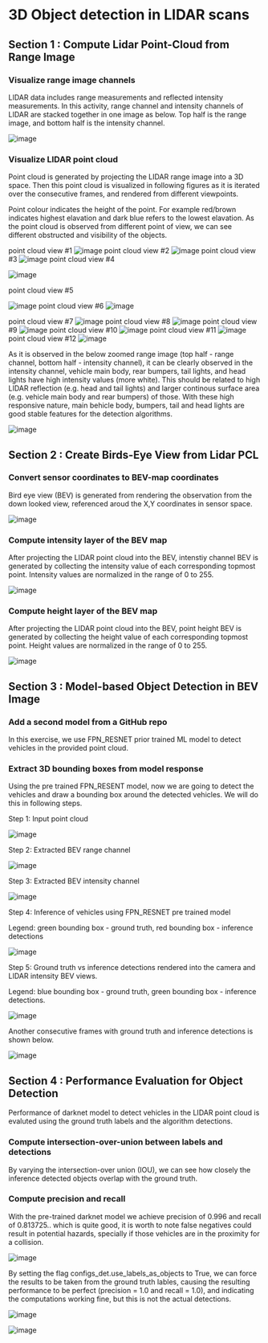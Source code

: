 # 3D Object detection in LIDAR scans

## Section 1 : Compute Lidar Point-Cloud from Range Image

### Visualize range image channels
LIDAR data includes range measurements and reflected intensity measurements. In this activity, range channel and intensity channels of LIDAR are stacked together in one image as below. Top half is the range image, and bottom half is the intensity channel.

![image](resources/range_image_stacked.png)

### Visualize LIDAR point cloud
Point cloud is generated by projecting the LIDAR range image into a 3D space. Then this point cloud is visualized in following figures as it is iterated over the consecutive frames, and rendered from different viewpoints. 

Point colour indicates the height of the point. For example red/brown indicates highest elavation and dark blue refers to the lowest elavation. As the point cloud is observed from different point of view, we can see different obstructed and visibility of the objects.

point cloud view #1
![image](resources/pcl1.png)
point cloud view #2
![image](resources/pcl2.png)
point cloud view #3
![image](resources/pcl3.png)
point cloud view #4


![image](resources/pcl4.png)

point cloud view #5

![image](resources/pcl5.png)
point cloud view #6
![image](resources/pcl6.png)

point cloud view #7
![image](resources/pcl7.png)
point cloud view #8
![image](resources/pcl8.png)
point cloud view #9
![image](resources/pcl9.png)
point cloud view #10
![image](resources/pcl10.png)
point cloud view #11
![image](resources/pcl11.png)
point cloud view #12
![image](resources/pcl12.png)

As it is observed in the below zoomed range image (top half - range channel, bottom half - intensity channel), it can be clearly observed in the intensity channel, vehicle main body, rear bumpers, tail lights, and head lights have high intensity values (more white). This should be related to high LIDAR reflection (e.g. head and tail lights) and larger continous surface area (e.g. vehicle main body and rear bumpers) of those. With these high responsive nature, main behicle body, bumpers, tail and head lights are good stable features for the detection algorithms.

![image](resources/range_image_zoomed.png)

## Section 2 : Create Birds-Eye View from Lidar PCL
### Convert sensor coordinates to BEV-map coordinates

Bird eye view (BEV) is generated from rendering the observation from the down looked view, referenced aroud the X,Y coordinates in sensor space. 

![image](resources/bev.png)
### Compute intensity layer of the BEV map

After projecting the LIDAR point cloud into the BEV, intenstiy channel BEV is generated by collecting the intensity value of each corresponding topmost point. Intensity values are normalized in the range of 0 to 255.

![image](resources/bev1.png)

### Compute height layer of the BEV map

After projecting the LIDAR point cloud into the BEV, point height BEV is generated by collecting the height value of each corresponding topmost point. Height values are normalized in the range of 0 to 255.

![image](resources/bev2.png)

## Section 3 : Model-based Object Detection in BEV Image
### Add a second model from a GitHub repo
In this exercise, we use FPN_RESNET prior trained ML model to detect vehicles in the provided point cloud.

### Extract 3D bounding boxes from model response

Using the pre trained FPN_RESENT model, now we are going to detect the vehicles and draw a bounding box around the detected vehicles. We will do this in following steps.

Step 1: Input point cloud

![image](resources/obj1.png)

Step 2: Extracted BEV range channel

![image](resources/obj2.png)

Step 3: Extracted BEV intensity channel 

![image](resources/obj3.png)

Step 4: Inference of vehicles using FPN_RESNET pre trained model 

Legend: green bounding box - ground truth, red bounding box - inference detections

![image](resources/obj4.png)

Step 5: Ground truth vs inference detections rendered into the camera and LIDAR intensity BEV views.

Legend: blue bounding box - ground truth, green bounding box - inference detections.

![image](resources/obj5.png)

Another consecutive frames with ground truth and inference detections is shown below.

![image](resources/obj6.png)

## Section 4 : Performance Evaluation for Object Detection

Performance of darknet model to detect vehicles in the LIDAR point cloud is evaluted using the ground truth labels and the algorithm detections.

### Compute intersection-over-union between labels and detections
By varying the intersection-over union (IOU), we can see how closely the inference detected objects overlap with the ground truth. 

### Compute precision and recall
With the pre-trained darknet model we achieve precision of 0.996 and recall of 0.813725.. which is quite good, it is worth to note false negatives could result in potential hazards, specially if those vehicles are in the proximity for a collision. 

![image](resources/objeval4.png)

By setting the flag configs_det.use_labels_as_objects to True, we can force the results to be taken from the ground truth lables, causing the resulting performance to be perfect (precision = 1.0 and recall = 1.0), and indicating the computations working fine, but this is not the actual detections.

![image](resources/objeval5.png)

![image](resources/objeval7.png)